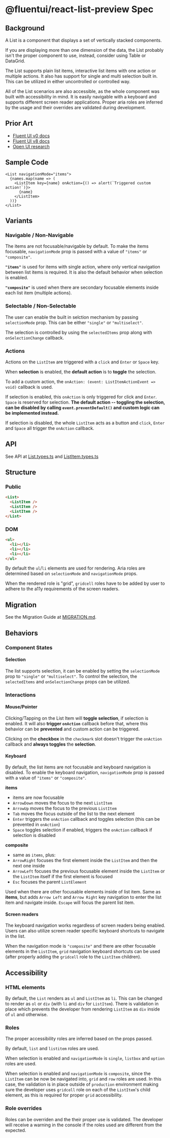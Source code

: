 # @fluentui/react-list-preview Spec

## Background

A List is a component that displays a set of vertically stacked components.

If you are displaying more than one dimension of the data, the List probably isn't the proper component to use, instead, consider using Table or DataGrid.

The List supports plain list items, interactive list items with one action or multiple actions. It also has support for single and multi selection built in. This can be utilized in either uncontrolled or controlled way.

All of the List scenarios are also accessible, as the whole component was built with accessibility in mind. It is easily navigable with a keyboard and supports different screen reader applications. Proper aria roles are inferred by the usage and their overrides are validated during development.

## Prior Art

- [Fluent UI v0 docs](https://fluentsite.z22.web.core.windows.net/components/list/definition)
- [Fluent UI v8 docs](https://developer.microsoft.com/en-us/fluentui#/controls/web/list)
- [Open UI research](https://open-ui.org/components/list.research/)

## Sample Code

```tsx
<List navigationMode="items">
  {names.map(name => (
    <ListItem key={name} onAction={() => alert(`Triggered custom action!`)}>
      {name}
    </ListItem>
  ))}
</List>
```

## Variants

### Navigable / Non-Navigable

The items are not focusable/navigable by default. To make the items focusable, `navigationMode` prop is passed with a value of `"items"` or `"composite"`.

**`"items"`** is used for items with single action, where only vertical navigation between list items is required. It is also the default behavior when selection is enabled.

**`"composite"`** is used when there are secondary focusable elements inside each list item (multiple actions).

### Selectable / Non-Selectable

The user can enable the built in selction mechanism by passing `selectionMode` prop. This can be either `"single"` or `"multiselect"`.

The selection is controlled by using the `selectedItems` prop along with `onSelectionChange` callback.

### Actions

Actions on the `ListItem` are triggered with a `click` and `Enter` or `Space` key.

When **selection** is enabled, the **default action** is to **toggle** the selection.

To add a custom action, the `onAction: (event: ListItemActionEvent => void)` callback is used.

If selection is enabled, this `onAction` is only triggered for click and `Enter`. `Space` is reserved for selection. **The default action -- toggling the selection, can be disabled by calling `event.preventDefault()` and custom logic can be implemented instead.**

If selection is disabled, the whole `ListItem` acts as a button and `click`, `Enter` and `Space` all trigger the `onAction` callback.

## API

See API at [List.types.ts](../src/components/List/List.types.ts) and [ListItem.types.ts](../src/components/ListItem/ListItem.types.ts)

## Structure

### Public

```html
<List>
  <ListItem />
  <ListItem />
  <ListItem />
</List>
```

### DOM

```html
<ul>
  <li></li>
  <li></li>
  <li></li>
</ul>
```

By default the `ul`/`li` elements are used for rendering. Aria roles are determined based on `selectionMode` and `navigationMode` props.

When the rendered role is "grid", `gridcell` roles have to be added by user to adhere to the a11y requirements of the screen readers.

## Migration

See the Migration Guide at [MIGRATION.md](./MIGRATION.md).

## Behaviors

### Component States

#### Selection

The list supports selection, it can be enabled by setting the `selectionMode` prop to `"single"` or `"multiselect"`. To control the selection, the `selectedItems` and `onSelectionChange` props can be utilized.

### Interactions

#### Mouse/Pointer

Clicking/Tapping on the List Item will **toggle selection**, if selection is enabled. It will also **trigger `onAction`** callback before that, where this behavior can be **prevented** and custom action can be triggered.

Clicking on the **checkbox** in the `checkmark` slot doesn't trigger the `onAction` callback and **always toggles** the **selection**.

#### Keyboard

By default, the list items are not focusable and keyboard navigation is disabled. To enable the keyboard navigation, `navigationMode` prop is passed with a value of `"items"` or `"composite"`.

**items**

- items are now focusable
- `ArrowDown` moves the focus to the next `ListItem`
- `ArrowUp` moves the focus to the previous `ListItem`
- `Tab` moves the focus outside of the list to the next element
- `Enter` triggers the `onAction` callback and toggles selection (this can be prevented in `onAction`)
- `Space` toggles selection if enabled, triggers the `onAction` callback if selection is disabled

**composite**

- same as `items`, plus:
- `ArrowRight` focuses the first element inside the `ListItem` and then the next one inside
- `ArrowLeft` focuses the previous focusable element inside the `ListItem` or the `ListItem` itself if the first element is focused
- `Esc` focuses the parent `ListElement`

Used when there are other focusable elements inside of list item. Same as **items**, but adds `Arrow Left` and `Arrow Right` key navigation to enter the list item and navigate inside. `Escape` will focus the parent list item.

#### Screen readers

The keyboard navigation works regardless of screen readers being enabled. Users can also utilize screen reader specific keyboard shortcuts to navigate in the list.

When the navigation mode is `"composite"` and there are other focusable elements in the `ListItem`, `grid` navigation keyboard shortcuts can be used (after properly adding the `gridcell` role to the `ListItem` children).

## Accessibility

### HTML elements

By default, the `List` renders as `ul` and `ListItem` as `li`. This can be changed to render as `ol` or `div` (with `li` and `div` for `ListItem`). There is validation in place which prevents the developer from rendering `ListItem` as `div` inside of `ul` and otherwise.

### Roles

The proper accessibility roles are inferred based on the props passed.

By default, `list` and `listitem` roles are used.

When selection is enabled and `navigationMode` is `single`, `listbox` and `option` roles are used.

When selection is enabled and `navigationMode` is `composite`, since the `ListItem` can be now be navigated into, `grid` and `row` roles are used. In this case, the validation is in place outside of `production` environment making sure the developer uses `gridcell` role on each of the `ListItem`'s child element, as this is required for proper `grid` accessibility.

### Role overrides

Roles can be overriden and the their proper use is validated. The developer will receive a warning in the console if the roles used are different from the expected.
